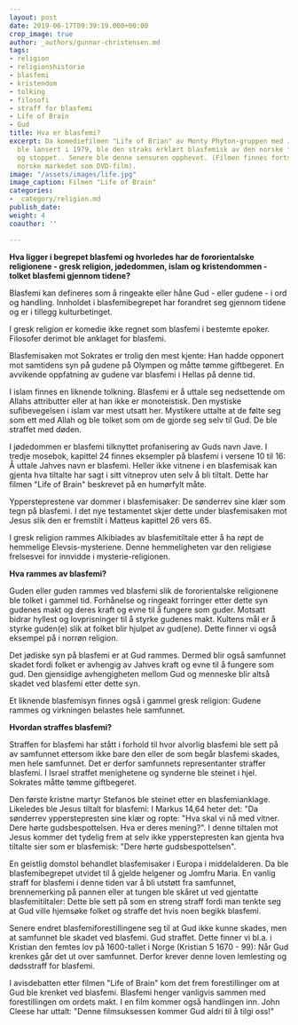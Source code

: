 ```yaml
---
layout: post
date: 2019-06-17T09:39:19.000+00:00
crop_image: true
author: _authors/gunnar-christensen.md
tags:
- religion
- religionshistorie
- blasfemi
- kristendom
- tolking
- filosofi
- straff for blasfemi
- Life of Brain
- Gud
title: Hva er blasfemi?
excerpt: Da komediefilmen "Life of Brian" av Monty Phyton-gruppen med John Cleese
  ble lansert i 1979, ble den straks erklært blasfemisk av den norske filmsensuren
  og stoppet.. Senere ble denne sensuren opphevet. (Filmen finnes fortsatt på det
  norske markedet som DVD-film).
image: "/assets/images/life.jpg"
image_caption: Filmen "Life of Brain"
categories:
- _category/religion.md
publish_date: 
weight: 4
coauthor: ''

---
```

**Hva ligger i begrepet blasfemi og hvorledes har de fororientalske religionene - gresk religion, jødedommen, islam og kristendommen - tolket blasfemi gjennom tidene?**

Blasfemi kan defineres som å ringeakte eller håne Gud - eller gudene - i ord og handling. Innholdet i blasfemibegrepet har forandret seg gjennom tidene og er i tillegg kulturbetinget.

I gresk religion er komedie ikke regnet som blasfemi i bestemte epoker. Filosofer derimot ble anklaget for blasfemi.

Blasfemisaken mot Sokrates er trolig den mest kjente: Han hadde opponert mot samtidens syn på gudene på Olympen og måtte tømme giftbegeret. En avvikende oppfatning av gudene var blasfemi i Hellas på denne tid.

I islam finnes en liknende tolkning. Blasfemi er å uttale seg nedsettende om Allahs attributter eller at han ikke er monoteistisk. Den mystiske sufibevegelsen i islam var mest utsatt her. Mystikere uttalte at de følte seg som ett med Allah og ble tolket som om de gjorde seg selv til Gud. De ble straffet med døden.

I jødedommen er blasfemi tilknyttet profanisering av Guds navn Jave. I tredje mosebok, kapittel 24 finnes eksempler på blasfemi i versene 10 til 16: Å uttale Jahves navn er blasfemi. Heller ikke vitnene i en blasfemisak kan gjenta hva tiltalte har sagt i sitt vitneprov uten selv å bli tiltalt. Dette har filmen "Life of Brain" beskrevet på en humørfylt måte.

Yppersteprestene var dommer i blasfemisaker: De sønderrev sine klær som tegn på blasfemi. I det nye testamentet skjer dette under blasfemisaken mot Jesus slik den er fremstilt i Matteus kapittel 26 vers 65.

I gresk religion rammes Alkibiades av blasfemitiltale etter å ha røpt de hemmelige Elevsis-mysteriene. Denne hemmeligheten var den religiøse frelsesvei for innvidde i mysterie-religionen.

**Hva rammes av blasfemi?**

Guden eller guden rammes ved blasfemi slik de fororientalske religionene ble tolket i gammel tid. Forhånelse og ringeakt forringer etter dette syn gudenes makt og deres kraft og evne til å fungere som guder. Motsatt bidrar hyllest og lovprisninger til å styrke gudenes makt. Kultens mål er å styrke guden(e) slik at folket blir hjulpet av gud(ene). Dette finner vi også eksempel på i norrøn religion.

Det jødiske syn på blasfemi er at Gud rammes. Dermed blir også samfunnet skadet fordi folket er avhengig av Jahves kraft og evne til å fungere som gud. Den gjensidige avhengigheten mellom Gud og menneske blir altså skadet ved blasfemi etter dette syn.

Et liknende blasfemisyn finnes også i gammel gresk religion: Gudene rammes og virkningen belastes hele samfunnet.

**Hvordan straffes blasfemi?**

Straffen for blasfemi har stått i forhold til hvor alvorlig blasfemi ble sett på av samfunnet ettersom ikke bare den eller de som begår blasfemi skades, men hele samfunnet. Det er derfor samfunnets representanter straffer blasfemi. I Israel straffet menighetene og synderne ble steinet i hjel. Sokrates måtte tømme giftbegeret.

Den første kristne martyr Stefanos ble steinet etter en blasfemianklage. Likeledes ble Jesus tiltalt for blasfemi: I Markus 14,64 heter det: "Da sønderrev ypperstepresten sine klær og ropte: "Hva skal vi nå med vitner. Dere hørte gudsbespottelsen. Hva er deres mening?". I denne tiltalen mot Jesus kommer det tydelig frem at selv ikke ypperstepresten kan gjenta hva tiltalte sier som er blasfemisk: "Dere hørte gudsbespottelsen".

En geistlig domstol behandlet blasfemisaker i Europa i middelalderen. Da ble blasfemibegrepet utvidet til å gjelde helgener og Jomfru Maria. En vanlig straff for blasfemi i denne tiden var å bli utstøtt fra samfunnet, brennemerking på pannen eller at tungen ble skåret ut ved gjentatte blasfemitiltaler: Dette ble sett på som en streng straff fordi man tenkte seg at Gud ville hjemsøke folket og straffe det hvis noen begikk blasfemi.

Senere endret blasfemiforestillingene seg til at Gud ikke kunne skades, men at samfunnet ble skadet ved blasfemi. Gud straffet. Dette finner vi bl.a. i Kristian den femtes lov på 1600-tallet i Norge (Kristian 5 1670 - 99): Når Gud krenkes går det ut over samfunnet. Derfor krever denne loven lemlesting og dødsstraff for blasfemi.

I avisdebatten etter filmen "Life of Brain" kom det frem forestillinger om at Gud ble krenket ved blasfemi. Blasfemi henger vanligvis sammen med forestillingen om ordets makt. I en film kommer også handlingen inn. John Cleese har uttalt: "Denne filmsuksessen kommer Gud aldri til å tilgi oss!"
